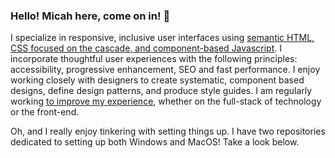 ### Hello! Micah here, come on in! 👋

<!--
**asuh/asuh** is a ✨ _special_ ✨ repository because its `README.md` (this file) appears on your GitHub profile.

Here are some ideas to get you started:

- 🔭 I’m currently working on ...
- 🌱 I’m currently learning ...
- 👯 I’m looking to collaborate on ...
- 🤔 I’m looking for help with ...
- 💬 Ask me about ...
- 📫 How to reach me: ...
- 😄 Pronouns: ...
- ⚡ Fun fact: ...
-->

I specialize in responsive, inclusive user interfaces using <a href="https://www.asuh.com/uses/">semantic HTML, CSS focused on the cascade, and component-based Javascript</a>. I incorporate thoughtful user experiences with the following principles: accessibility, progressive enhancement, SEO and fast performance. I enjoy working closely with designers to create systematic, component based designs, define design patterns, and produce style guides. I am regularly working <a href="https://asuh.com/uses/know/">to improve my experience</a>, whether on the full-stack of technology or the front-end.

Oh, and I really enjoy tinkering with setting things up. I have two repositories dedicated to setting up both Windows and MacOS! Take a look below.
